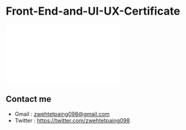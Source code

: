 # Front-End-and-UI-UX-Certificate
![](Zwe%20Htet%20Paing%20(1).pdf)
## Contact me
* Gmail : zwehtetpaing098@gmail.com
* Twitter : https://twitter.com/zwehtetpaing098
